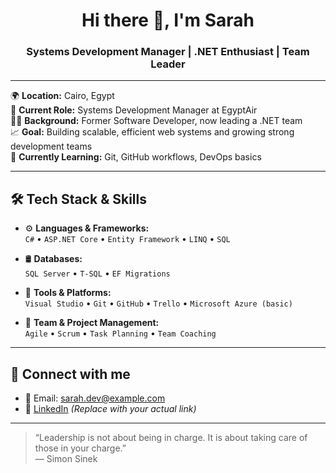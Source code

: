 <h1 align="center">Hi there 👋, I'm Sarah</h1>
<h3 align="center">Systems Development Manager | .NET Enthusiast | Team Leader</h3>

---

🌍 **Location:** Cairo, Egypt  
🏢 **Current Role:** Systems Development Manager at EgyptAir  
👩‍💻 **Background:** Former Software Developer, now leading a .NET team  
📈 **Goal:** Building scalable, efficient web systems and growing strong development teams  
🌱 **Currently Learning:** Git, GitHub workflows, DevOps basics  

---

## 🛠️ Tech Stack & Skills

- ⚙️ **Languages & Frameworks:**  
  `C#` • `ASP.NET Core` • `Entity Framework` • `LINQ` • `SQL`

- 🛢️ **Databases:**  
  `SQL Server` • `T-SQL` • `EF Migrations`

- 🧰 **Tools & Platforms:**  
  `Visual Studio` • `Git` • `GitHub` • `Trello` • `Microsoft Azure (basic)`

- 👥 **Team & Project Management:**  
  `Agile` • `Scrum` • `Task Planning` • `Team Coaching`

---

## 🔗 Connect with me

- 📧 Email: sarah.dev@example.com  
- 💼 [LinkedIn](https://linkedin.com/in/your-profile) *(Replace with your actual link)*

---

> “Leadership is not about being in charge. It is about taking care of those in your charge.”  
> — Simon Sinek
